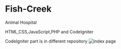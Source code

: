 # Fish-Creek
Animal Hospital 

 HTML,CSS,JavaScript,PHP and CodeIgniter
 
 CodeIgniter part is in different repository
 <img src="/Fish-Creek/FishCreek1.png" alt="index page"/>
